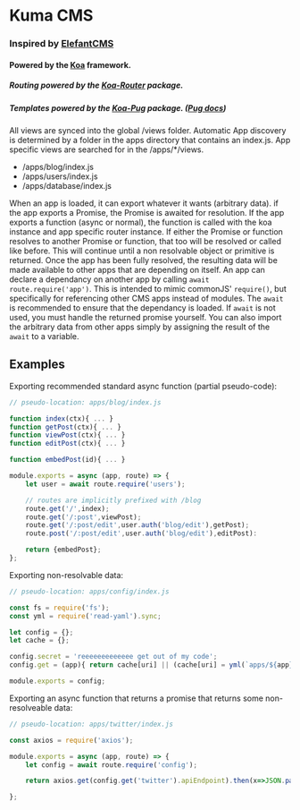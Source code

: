 # Kuma CMS
### Inspired by [ElefantCMS](https://elefantcms.com)
#### Powered by the [Koa](http://koajs.com/) framework.
##### Routing powered by the [Koa-Router](https://www.npmjs.com/package/koa-router) package.
##### Templates powered by the [Koa-Pug](https://www.npmjs.com/package/koa-pug) package. ([Pug docs](https://pugjs.org/))

All views are synced into the global /views folder.
Automatic App discovery is determined by a folder in the apps directory that contains an index.js.
App specific views are searched for in the /apps/*/views.

- /apps/blog/index.js
- /apps/users/index.js
- /apps/database/index.js

When an app is loaded, it can export whatever it wants (arbitrary data).
if the app exports a Promise, the Promise is awaited for resolution.
If the app exports a function (async or normal), the function is called with the koa instance and app specific router instance.
If either the Promise or function resolves to another Promise or function, that too will be resolved or called like before.
This will continue until a non resolvable object or primitive is returned.
Once the app has been fully resolved, the resulting data will be made available to other apps that are depending on itself.
An app can declare a dependancy on another app by calling `await route.require('app')`.
This is intended to mimic commonJS' `require()`, but specifically for referencing other CMS apps instead of modules.
The `await` is recommended to ensure that the dependancy is loaded. If `await` is not used, you must handle the returned promise yourself.
You can also import the arbitrary data from other apps simply by assigning the result of the `await` to a variable.

## Examples

Exporting recommended standard async function (partial pseudo-code):
```javascript
// pseudo-location: apps/blog/index.js

function index(ctx){ ... }
function getPost(ctx){ ... }
function viewPost(ctx){ ... }
function editPost(ctx){ ... }

function embedPost(id){ ... }

module.exports = async (app, route) => {
    let user = await route.require('users');

    // routes are implicitly prefixed with /blog
    route.get('/',index);
    route.get('/:post',viewPost);
    route.get('/:post/edit',user.auth('blog/edit'),getPost);
    route.post('/:post/edit',user.auth('blog/edit'),editPost):

    return {embedPost};
};
```

Exporting non-resolvable data:
```javascript
// pseudo-location: apps/config/index.js

const fs = require('fs');
const yml = require('read-yaml').sync;

let config = {};
let cache = {};

config.secret = 'reeeeeeeeeeeee get out of my code';
config.get = (app){ return cache[uri] || (cache[uri] = yml(`apps/${app}/config.yml`)) };

module.exports = config;
```

Exporting an async function that returns a promise that returns some non-resolveable data:
```javascript
// pseudo-location: apps/twitter/index.js

const axios = require('axios');

module.exports = async (app, route) => {
    let config = await route.require('config');

    return axios.get(config.get('twitter').apiEndpoint).then(x=>JSON.parse(x));

};

```